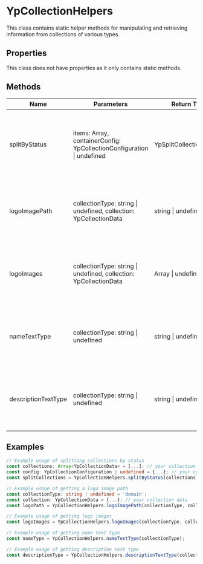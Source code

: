 # YpCollectionHelpers

This class contains static helper methods for manipulating and retrieving information from collections of various types.

## Properties

This class does not have properties as it only contains static methods.

## Methods

| Name              | Parameters                                          | Return Type                                  | Description                                                                                     |
|-------------------|-----------------------------------------------------|----------------------------------------------|-------------------------------------------------------------------------------------------------|
| splitByStatus     | items: Array<YpCollectionData>, containerConfig: YpCollectionConfiguration \| undefined | YpSplitCollectionsReturn                    | Splits the collection items by their status into active, archived, and featured collections.    |
| logoImagePath     | collectionType: string \| undefined, collection: YpCollectionData                  | string \| undefined                         | Returns the path to the logo image for the specified collection type and collection.            |
| logoImages        | collectionType: string \| undefined, collection: YpCollectionData                  | Array<YpImageData> \| undefined             | Retrieves the logo images for the specified collection type and collection.                    |
| nameTextType      | collectionType: string \| undefined                                             | string \| undefined                         | Determines the text type for the name based on the collection type.                            |
| descriptionTextType | collectionType: string \| undefined                                           | string \| undefined                         | Determines the text type for the description based on the collection type.                     |

## Examples

```typescript
// Example usage of splitting collections by status
const collections: Array<YpCollectionData> = [...]; // your collection data
const config: YpCollectionConfiguration | undefined = {...}; // your configuration
const splitCollections = YpCollectionHelpers.splitByStatus(collections, config);

// Example usage of getting a logo image path
const collectionType: string | undefined = 'domain';
const collection: YpCollectionData = {...}; // your collection data
const logoPath = YpCollectionHelpers.logoImagePath(collectionType, collection);

// Example usage of getting logo images
const logoImages = YpCollectionHelpers.logoImages(collectionType, collection);

// Example usage of getting name text type
const nameType = YpCollectionHelpers.nameTextType(collectionType);

// Example usage of getting description text type
const descriptionType = YpCollectionHelpers.descriptionTextType(collectionType);
```